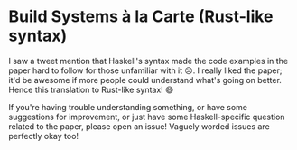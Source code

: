 # Build Systems à la Carte (Rust-like syntax)

I saw a tweet mention that Haskell's syntax made the code examples in
the paper hard to follow for those unfamiliar with it :frowning_face:.
I really liked the paper; it'd be awesome if more people could understand
what's going on better. Hence this translation to Rust-like syntax! :smile:

If you're having trouble understanding something, or have some suggestions
for improvement, or just have some Haskell-specific question related to the
paper, please open an issue! Vaguely worded issues are perfectly okay too!
